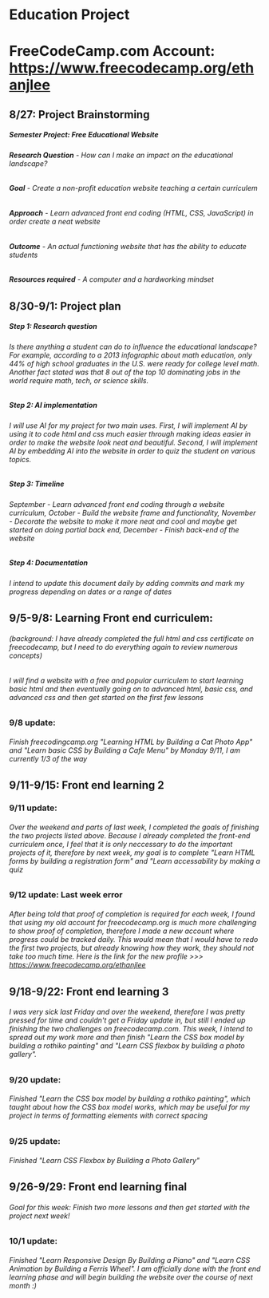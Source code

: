 # Education Project
# FreeCodeCamp.com Account: https://www.freecodecamp.org/ethanjlee

## 8/27: Project Brainstorming
##### Semester Project: Free Educational Website
###### **Research Question** - How can I make an impact on the educational landscape?
###### **Goal** - Create a non-profit education website teaching a certain curriculem
###### **Approach** - Learn advanced front end coding (HTML, CSS, JavaScript) in order create a neat website
###### **Outcome** - An actual functioning website that has the ability to educate students
###### **Resources required** - A computer and a hardworking mindset
## 8/30-9/1: Project plan
##### Step 1: Research question
###### Is there anything a student can do to influence the educational landscape? For example, according to a 2013 infographic about math education, only 44% of high school graduates in the U.S. were ready for college level math. Another fact stated was that 8 out of the top 10 dominating jobs in the world require math, tech, or science skills. 
##### Step 2: AI implementation
###### I will use AI for my project for two main uses. First, I will implement AI by using it to code html and css much easier through making ideas easier in order to make the website look neat and beautiful. Second, I will implement AI by embedding AI into the website in order to quiz the student on various topics.
##### Step 3: Timeline
###### September - Learn advanced front end coding through a website curriculum, October - Build the website frame and functionality, November - Decorate the website to make it more neat and cool and maybe get started on doing partial back end, December - Finish back-end of the website
##### Step 4: Documentation
###### I intend to update this document daily by adding commits and mark my progress depending on dates or a range of dates
## 9/5-9/8: Learning Front end curriculem:
###### (background: I have already completed the full html and css certificate on freecodecamp, but I need to do everything again to review numerous concepts)
###### I will find a website with a free and popular curriculem to start learning basic html and then eventually going on to advanced html, basic css, and advanced css and then get started on the first few lessons
### 9/8 update:
###### Finish freecodingcamp.org "Learning HTML by Building a Cat Photo App" and "Learn basic CSS by Building a Cafe Menu" by Monday 9/11, I am currently 1/3 of the way
## 9/11-9/15: Front end learning 2
### 9/11 update: 
###### Over the weekend and parts of last week, I completed the goals of finishing the two projects listed above. Because I already completed the front-end curriculem once, I feel that it is only neccessary to do the important projects of it, therefore by next week, my goal is to complete "Learn HTML forms by building a registration form" and "Learn accessability by making a quiz
### 9/12 update: Last week error
###### After being told that proof of completion is required for each week, I found that using my old account for freecodecamp.org is much more challenging to show proof of completion, therefore I made a new account where progress could be tracked daily. This would mean that I would have to redo the first two projects, but already knowing how they work, they should not take too much time. Here is the link for the new profile >>> https://www.freecodecamp.org/ethanjlee
## 9/18-9/22: Front end learning 3
###### I was very sick last Friday and over the weekend, therefore I was pretty pressed for time and couldn't get a Friday update in, but still I ended up finishing the two challenges on freecodecamp.com. This week, I intend to spread out my work more and then finish "Learn the CSS box model by building a rothiko painting" and "Learn CSS flexbox by building a photo gallery".
### 9/20 update: 
###### Finished "Learn the CSS box model by building a rothiko painting", which taught about how the CSS box model works, which may be useful for my project in terms of formatting elements with correct spacing
### 9/25 update: 
###### Finished "Learn CSS Flexbox by Building a Photo Gallery"
## 9/26-9/29: Front end learning final
###### Goal for this week: Finish two more lessons and then get started with the project next week!
### 10/1 update: 
###### Finished "Learn Responsive Design By Building a Piano" and "Learn CSS Animation by Building a Ferris Wheel". I am officially done with the front end learning phase and will begin building the website over the course of next month :)
